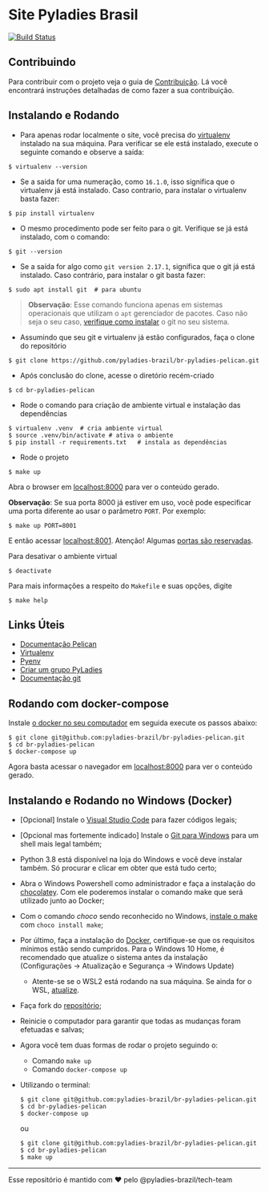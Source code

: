 Site Pyladies Brasil
====================
[![Build Status](https://app.codeship.com/projects/bca2dab0-d874-0134-15a2-326e4d300ce2/status?branch=master)](https://app.codeship.com/projects/bca2dab0-d874-0134-15a2-326e4d300ce2/status?branch=master)

Contribuindo
------------

Para contribuir com o projeto veja o guia de [Contribuição](https://github.com/pyladies-brazil/br-pyladies-pelican/blob/master/CONTRIBUTING.md). Lá você encontrará instruções detalhadas de como fazer a sua contribuição.

Instalando e Rodando
--------------------

- Para apenas rodar localmente o site, você precisa do [virtualenv](https://virtualenv.pypa.io/en/stable/)
instalado na sua máquina. Para verificar se ele está instalado, execute o
seguinte comando e observe a saída:

```console
$ virtualenv --version
```
- Se a saida for uma numeração, como `16.1.0`, isso significa que o virtualenv já
está instalado. Caso contrario, para instalar o virtualenv basta fazer:

```console
$ pip install virtualenv
```
- O mesmo procedimento pode ser feito para o git. Verifique se já está instalado,
com o comando:
``` console
$ git --version
```

- Se a saída for algo como `git version 2.17.1`, significa que o git já está
instalado. Caso contrário, para instalar o git basta fazer:
``` console
$ sudo apt install git  # para ubuntu
```

> **Observação**: Esse comando funciona apenas em sistemas operacionais que utilizam o
`apt` gerenciador de pacotes. Caso não seja o seu caso, [verifique como instalar](https://git-scm.com/download/linux) o git no seu sistema.

- Assumindo que seu git e virtualenv já estão configurados, faça o clone do repositório

``` console
$ git clone https://github.com/pyladies-brazil/br-pyladies-pelican.git
```
- Após conclusão do clone, acesse o diretório recém-criado

``` console
$ cd br-pyladies-pelican
```
- Rode o comando para criação de ambiente virtual e instalação das dependências

``` console
$ virtualenv .venv 	# cria ambiente virtual
$ source .venv/bin/activate	# ativa o ambiente
$ pip install -r requirements.txt	# instala as dependências

```

- Rode o projeto

``` console
$ make up
```

Abra o browser em [localhost:8000](http://localhost:8000) para ver o conteúdo gerado.

**Observação**: Se sua porta 8000 já estiver em uso, você pode especificar uma porta diferente ao
usar o parâmetro `PORT`. Por exemplo:

```console
$ make up PORT=8001
```

E então acessar [localhost:8001](http://localhost:8001). Atenção! Algumas [portas são reservadas](https://pt.wikipedia.org/wiki/Lista_de_portas_dos_protocolos_TCP_e_UDP).

Para desativar o ambiente virtual

```console
$ deactivate
```
Para mais informações a respeito do `Makefile` e suas opções, digite

```console
$ make help
```

Links Úteis
-----------

* [Documentação Pelican](http://docs.getpelican.com/en/3.6.3/)
* [Virtualenv](http://docs.python-guide.org/en/latest/dev/virtualenvs/)
* [Pyenv](https://github.com/yyuu/pyenv)
* [Criar um grupo PyLadies](https://brazilpyladies.gitbooks.io/handbook/content/)
* [Documentação git](https://git-scm.com/doc)

Rodando com docker-compose
--------------------------

Instale [o docker no seu computador](https://docs.docker.com/install/) em seguida execute os passos abaixo:

``` console
$ git clone git@github.com:pyladies-brazil/br-pyladies-pelican.git
$ cd br-pyladies-pelican
$ docker-compose up
```

Agora basta acessar o navegador em [localhost:8000](http://localhost:8000) para ver o conteúdo gerado.

Instalando e Rodando no Windows (Docker)
--------------------------
- [Opcional] Instale o [Visual Studio Code](https://code.visualstudio.com/) para fazer códigos legais;
- [Opcional mas fortemente indicado] Instale o [Git para Windows](https://desktop.github.com/) para um shell mais legal também;
- Python 3.8 está disponível na loja do Windows e você deve instalar também. Só procurar e clicar em obter que está tudo certo;
- Abra o Windows Powershell como administrador e faça a instalação do [chocolatey](https://chocolatey.org/install). Com ele poderemos instalar o comando make que será utilizado junto ao Docker;
- Com o comando *choco* sendo reconhecido no Windows, [instale o make](https://chocolatey.org/packages/make) com `choco install make`;
- Por último, faça a instalação do [Docker](https://docs.docker.com/docker-for-windows/install/), certifique-se que os requisitos mínimos estão sendo cumpridos. Para o Windows 10 Home, é recomendado que atualize o sistema antes da instalação (Configurações → Atualização e Segurança → Windows Update)
    - Atente-se se o WSL2 está rodando na sua máquina. Se ainda for o WSL, [atualize](https://docs.microsoft.com/pt-br/windows/wsl/wsl2-kernel).
- Faça fork do [repositório](https://github.com/pyladies-brazil/br-pyladies-pelican);
- Reinicie o computador para garantir que todas as mudanças foram efetuadas e salvas;
- Agora você tem duas formas de rodar o projeto seguindo o:
    - Comando `make up`
    - Comando `docker-compose up`
- Utilizando o terminal:
    ``` console
    $ git clone git@github.com:pyladies-brazil/br-pyladies-pelican.git
    $ cd br-pyladies-pelican
    $ docker-compose up
    ```
    ou

    ``` console
    $ git clone git@github.com:pyladies-brazil/br-pyladies-pelican.git
    $ cd br-pyladies-pelican
    $ make up
    ```

-------------------------

Esse repositório é mantido com :heart: pelo @pyladies-brazil/tech-team
